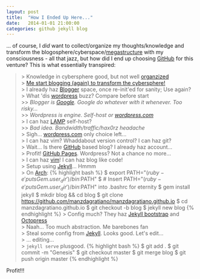 ```yaml
---
layout: post
title:  "How I Ended Up Here..."
date:   2014-01-01 21:00:00
categories: github jekyll blog
---
```


... of course, I *did* want to collect/organize my thoughts/knowledge and transform the blogosphere/cyberspace/[megastructure][blame] with my consciousness - all that jazz, but how did I end up choosing [GitHub][github] for this venture? This is what essentially transpired:

>\> Knowledge in cybersphere good, but not well [organzized][taxi-driver]  
>\> [Me start blogging (again) to transform the cybersphere!][birdman]  
>\> I already haz [Blogger][blogger] space, once re-init'ed for sanity; Use again?  
>\> What 'dis [wordpress][wordpress] buzz? Compare before start  
>\>\> *Blogger is [Google][google]. Google do whatever with it whenever. Too risky...*  
>\>\> *Wordpress is engine. Self-host or [wordpress.com][wordpress]*  
>\> I can haz [LAMP][lamp] self-host?  
>\>\> *Bad idea. Bandwidth/traffic/hax0rz headache*  
>\> Sigh... [wordpress.com][wordpress] only choice left...  
>\> I can haz vim? Whaddabout version control? I can haz git?  
>\> Wait... Is there [GitHub][github] based blog? I already haz account...  
>\> Profit! [GitHub Pages][github-pages]. Wordpress? Not a chance no more...  
>\> I can haz [vim][ed]! I can haz blog like code!  
>\> Setup using [Jekyll][jekyll]... Hmmm  
>\> On [Arch][archlinux]:
{% highlight bash %}
$ export PATH="$(ruby -e 'puts Gem.user_dir')/bin:$PATH"
$ # Insert PATH="$(ruby -e 'puts Gem.user_dir')/bin:$PATH" into .bashrc for eternity
$ gem install jekyll
$ mkdir blog && cd blog
$ git clone https://github.com/manzdagratiano/manzdagratiano.github.io
$ cd manzdagratiano.github.io
$ git checkout -b blog
$ jekyll new blog
{% endhighlight %}
>\> Config much? They haz [Jekyll bootstrap][jekyll-boot] and [Octopress][octopress]  
>\> Naah... Too much abstraction. Me barebones fan  
>\> Steal some config from [Jekyll][jekyll]. Looks good. Let's edit...  
>\> ... editing...  
>\> `jekyll serve` plusgood.
{% highlight bash %}
$ git add .
$ git commit -m "Genesis"
$ git checkout master
$ git merge blog
$ git push origin master
{% endhighlight %}

Profit!!!

[archlinux]:    https://www.archlinux.org
[birdman]:      https://en.wikipedia.org/wiki/Harvey_Birdman
[blame]:        https://en.wikipedia.org/wiki/Blame!
[blogger]:      https://manzdagratiano.blogspot.com
[ed]:           https://www.gnu.org/fun/jokes/ed-msg.html
[git]:          https://en.wikipedia.org/wiki/Git_%28software%29
[github]:       https://github.com
[github-pages]: https://pages.github.com
[google]:       https://google.com
[jekyll]:       http://jekyllrb.com
[jekyll-boot]:  http://jekyllbootstrap.com
[lamp]:         https://en.wikipedia.org/wiki/LAMP_%28software_bundle%29
[octopress]:    http://octopress.org
[taxi-driver]:  http://www.imdb.com/title/tt0075314/?ref_=fn_al_tt_1
[wordpress]:    https://wordpress.com
